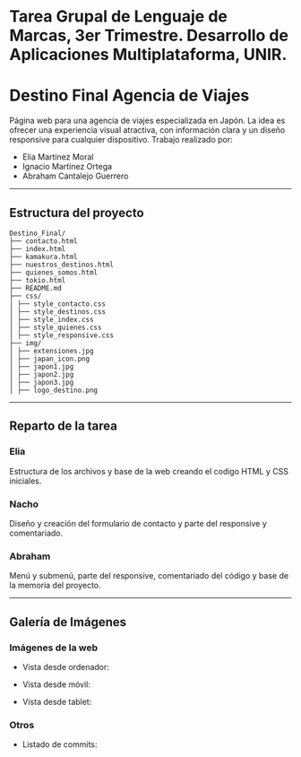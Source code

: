 # Tarea Grupal de Lenguaje de Marcas, 3er Trimestre. Desarrollo de Aplicaciones Multiplataforma, UNIR.

# Destino Final Agencia de Viajes

Página web para una agencia de viajes especializada en Japón. La idea es ofrecer una experiencia visual atractiva, con información clara y un diseño responsive para cualquier dispositivo. 
Trabajo realizado por:
- Elia Martínez Moral
- Ignacio Martínez Ortega
- Abraham Cantalejo Guerrero

---

## Estructura del proyecto
```
Destino_Final/ 
├── contacto.html 
├── index.html 
├── kamakura.html 
├── nuestros_destinos.html 
├── quienes_somos.html 
├── tokio.html 
├── README.md 
├── css/ 
│ ├── style_contacto.css 
│ ├── style_destinos.css 
│ ├── style_index.css 
│ ├── style_quienes.css 
│ ├── style_responsive.css 
├── img/ 
│ ├── extensiones.jpg 
│ ├── japan_icon.png 
│ ├── japon1.jpg 
│ ├── japon2.jpg 
│ ├── japon3.jpg 
│ ├── logo_destino.png
```

---

## Reparto de la tarea

### **Elia**
Estructura de los archivos y base de la web creando el codigo HTML y CSS iniciales.

### **Nacho**
Diseño y creación del formulario de contacto y parte del responsive y comentariado.

### **Abraham**
Menú y submenú, parte del responsive, comentariado del código y base de la memoria del proyecto.

---

## Galería de Imágenes

### **Imágenes de la web**
- Vista desde ordenador:
  
- Vista desde móvil:
  
- Vista desde tablet:
  

### **Otros**
- Listado de commits:

